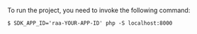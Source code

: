 To run the project, you need to invoke the following command:

    $ SDK_APP_ID='raa-YOUR-APP-ID' php -S localhost:8000
